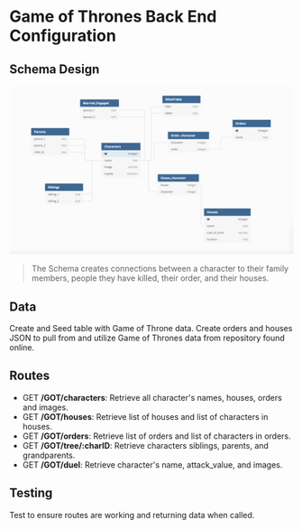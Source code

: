 # Game of Thrones Back End Configuration

## Schema Design
![schema](./Data/screenShot.png)
>The Schema creates connections between a character to their family members, people they have killed, their order, and their houses.

## Data
Create and Seed table with Game of Throne data. Create orders and houses JSON to pull from and utilize Game of Thrones data from repository found online. 

## Routes
* GET **/GOT/characters**: Retrieve all character's names, houses, orders and images.
* GET **/GOT/houses**: Retrieve list of houses and list of characters in houses.
* GET **/GOT/orders**: Retrieve list of orders and list of characters in orders.
* GET **/GOT/tree/:charID**: Retrieve characters siblings, parents, and grandparents.
* GET **/GOT/duel**: Retrieve character's name, attack_value, and images.

## Testing
Test to ensure routes are working and returning data when called. 

